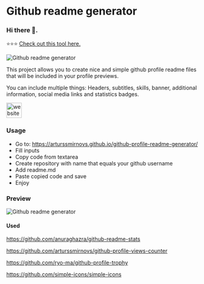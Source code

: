 # Github readme generator
### Hi there 👋.

⭐⭐⭐ [Check out this tool here.](https://arturssmirnovs.github.io/github-profile-readme-generator/)

![Github readme generator](https://arturssmirnovs.github.io/github-profile-readme-generator/images/banner.png)

This project allows you to create nice and simple github profile readme files that will be included in your profile previews.

You can include multiple things: Headers, subtitles, skills, banner, additional information, social media links and statistics badges.

[<img src='https://cdn.jsdelivr.net/npm/simple-icons@3.0.1/icons/icloud.svg' alt='website' height='40'>](https://arturssmirnovs.github.io/github-profile-readme-generator/)  

### Usage

- Go to: https://arturssmirnovs.github.io/github-profile-readme-generator/
- Fill inputs
- Copy code from textarea
- Create repository with name that equals your github username
- Add readme.md
- Paste copied code and save
- Enjoy

### Preview

![Github readme generator](https://arturssmirnovs.github.io/github-profile-readme-generator/images/gif.gif?v=123)

#### Used

https://github.com/anuraghazra/github-readme-stats

https://github.com/arturssmirnovs/github-profile-views-counter

https://github.com/ryo-ma/github-profile-trophy

https://github.com/simple-icons/simple-icons
